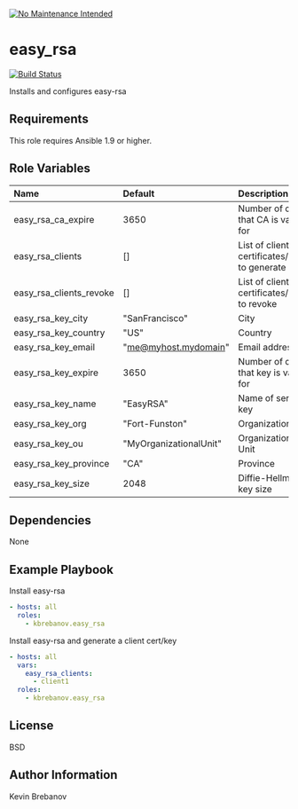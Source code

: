 [![No Maintenance Intended](http://unmaintained.tech/badge.svg)](http://unmaintained.tech/)

easy_rsa
========

[![Build Status](https://travis-ci.org/kbrebanov/ansible-easy_rsa.svg?branch=master)](https://travis-ci.org/kbrebanov/ansible-easy_rsa)

Installs and configures easy-rsa

Requirements
------------

This role requires Ansible 1.9 or higher.

Role Variables
--------------

| Name                    | Default                | Description                                  |
|:------------------------|:-----------------------|:---------------------------------------------|
| easy_rsa_ca_expire      | 3650                   | Number of days that CA is valid for          |
| easy_rsa_clients        | []                     | List of client certificates/keys to generate |
| easy_rsa_clients_revoke | []                     | List of client certificates/keys to revoke   |
| easy_rsa_key_city       | "SanFrancisco"         | City                                         |
| easy_rsa_key_country    | "US"                   | Country                                      |
| easy_rsa_key_email      | "me@myhost.mydomain"   | Email address                                |
| easy_rsa_key_expire     | 3650                   | Number of days that key is valid for         |
| easy_rsa_key_name       | "EasyRSA"              | Name of server key                           |
| easy_rsa_key_org        | "Fort-Funston"         | Organization                                 |
| easy_rsa_key_ou         | "MyOrganizationalUnit" | Organizational Unit                          |
| easy_rsa_key_province   | "CA"                   | Province                                     |
| easy_rsa_key_size       | 2048                   | Diffie-Hellman key size                      |

Dependencies
------------

None

Example Playbook
----------------

Install easy-rsa
```yaml
- hosts: all
  roles:
    - kbrebanov.easy_rsa
```

Install easy-rsa and generate a client cert/key
```yaml
- hosts: all
  vars:
    easy_rsa_clients:
      - client1
  roles:
    - kbrebanov.easy_rsa
```

License
-------

BSD

Author Information
------------------

Kevin Brebanov
